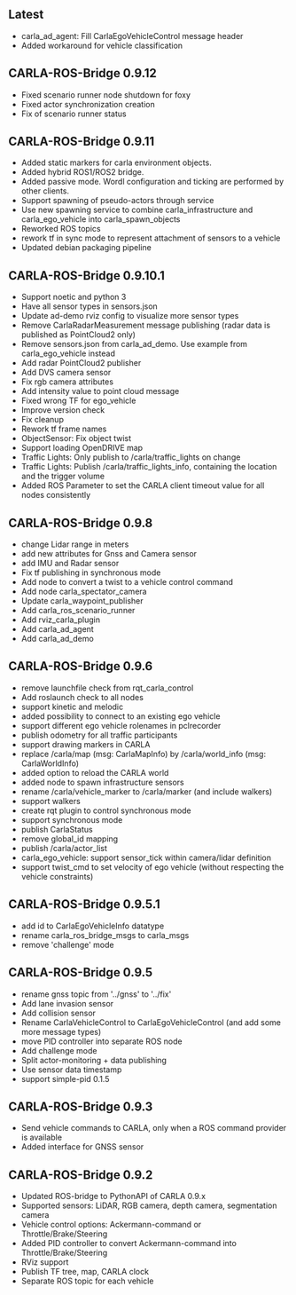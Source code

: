 ## Latest

*   carla_ad_agent: Fill CarlaEgoVehicleControl message header
*   Added workaround for vehicle classification

## CARLA-ROS-Bridge 0.9.12

*   Fixed scenario runner node shutdown for foxy
*   Fixed actor synchronization creation
*   Fix of scenario runner status

## CARLA-ROS-Bridge 0.9.11

*   Added static markers for carla environment objects.
*   Added hybrid ROS1/ROS2 bridge.
*   Added passive mode. Wordl configuration and ticking are performed by other clients.
*   Support spawning of pseudo-actors through service
*   Use new spawning service to combine carla_infrastructure and carla_ego_vehicle into carla_spawn_objects
*   Reworked ROS topics
*   rework tf in sync mode to represent attachment of sensors to a vehicle
*   Updated debian packaging pipeline

## CARLA-ROS-Bridge 0.9.10.1

*   Support noetic and python 3
*   Have all sensor types in sensors.json
*   Update ad-demo rviz config to visualize more sensor types
*   Remove CarlaRadarMeasurement message publishing (radar data is published as PointCloud2 only)
*   Remove sensors.json from carla_ad_demo. Use example from carla_ego_vehicle instead
*   Add radar PointCloud2 publisher
*   Add DVS camera sensor
*   Fix rgb camera attributes
*   Add intensity value to point cloud message
*   Fixed wrong TF for ego_vehicle
*   Improve version check
*   Fix cleanup
*   Rework tf frame names
*   ObjectSensor: Fix object twist
*   Support loading OpenDRIVE map
*   Traffic Lights: Only publish to /carla/traffic_lights on change
*   Traffic Lights: Publish /carla/traffic_lights_info, containing the location and the trigger volume
*   Added ROS Parameter to set the CARLA client timeout value for all nodes consistently

## CARLA-ROS-Bridge 0.9.8

*   change Lidar range in meters
*   add new attributes for Gnss and Camera sensor
*   add IMU and Radar sensor
*   Fix tf publishing in synchronous mode
*   Add node to convert a twist to a vehicle control command
*   Add node carla_spectator_camera
*   Update carla_waypoint_publisher
*   Add carla_ros_scenario_runner
*   Add rviz_carla_plugin
*   Add carla_ad_agent
*   Add carla_ad_demo

## CARLA-ROS-Bridge 0.9.6

*   remove launchfile check from rqt_carla_control
*   Add roslaunch check to all nodes
*   support kinetic and melodic
*   added possibility to connect to an existing ego vehicle
*   support different ego vehicle rolenames in pclrecorder
*   publish odometry for all traffic participants
*   support drawing markers in CARLA
*   replace /carla/map (msg: CarlaMapInfo) by /carla/world_info (msg: CarlaWorldInfo)
*   added option to reload the CARLA world
*   added node to spawn infrastructure sensors
*   rename /carla/vehicle_marker to /carla/marker (and include walkers)
*   support walkers
*   create rqt plugin to control synchronous mode
*   support synchronous mode
*   publish CarlaStatus
*   remove global_id mapping
*   publish /carla/actor_list
*   carla_ego_vehicle: support sensor_tick within camera/lidar definition
*   support twist_cmd to set velocity of ego vehicle (without respecting the vehicle constraints)

## CARLA-ROS-Bridge 0.9.5.1

*   add id to CarlaEgoVehicleInfo datatype
*   rename carla_ros_bridge_msgs to carla_msgs
*   remove 'challenge' mode

## CARLA-ROS-Bridge 0.9.5

*   rename gnss topic from '../gnss' to '../fix'
*   Add lane invasion sensor
*   Add collision sensor
*   Rename CarlaVehicleControl to CarlaEgoVehicleControl (and add some more message types)
*   move PID controller into separate ROS node
*   Add challenge mode
*   Split actor-monitoring + data publishing
*   Use sensor data timestamp
*   support simple-pid 0.1.5

## CARLA-ROS-Bridge 0.9.3

*   Send vehicle commands to CARLA, only when a ROS command provider is available
*   Added interface for GNSS sensor

## CARLA-ROS-Bridge 0.9.2

*   Updated ROS-bridge to PythonAPI of CARLA 0.9.x
*   Supported sensors: LiDAR, RGB camera, depth camera, segmentation camera
*   Vehicle control options: Ackermann-command or Throttle/Brake/Steering
*   Added PID controller to convert Ackermann-command into Throttle/Brake/Steering
*   RViz support
*   Publish TF tree, map, CARLA clock
*   Separate ROS topic for each vehicle
